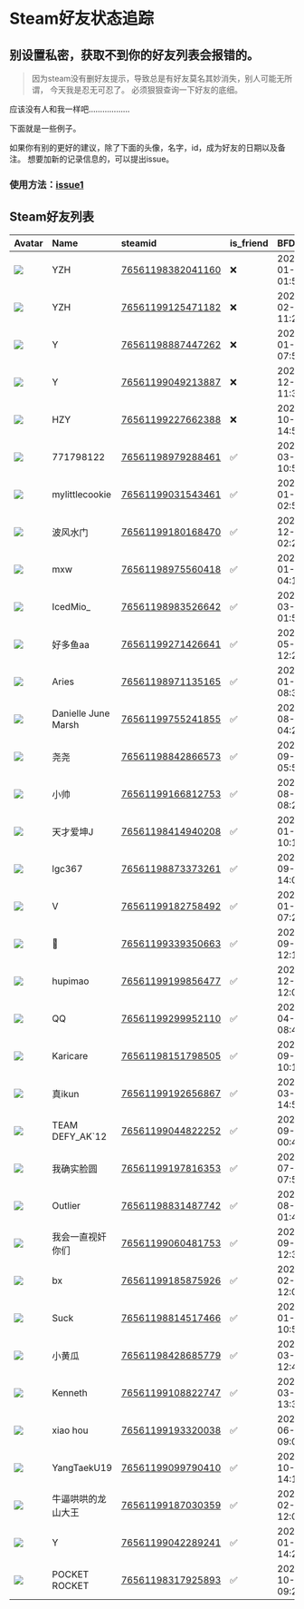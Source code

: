 # Steam好友状态追踪
## 别设置私密，获取不到你的好友列表会报错的。

> 因为steam没有删好友提示，导致总是有好友莫名其妙消失，别人可能无所谓，
> 今天我是忍无可忍了。 必须狠狠查询一下好友的底细。

应该没有人和我一样吧………………

下面就是一些例子。

如果你有别的更好的建议，除了下面的头像，名字，id，成为好友的日期以及备注。 想要加新的记录信息的，可以提出issue。

### 使用方法：[issue1](https://github.com/systemannounce/SteamFriends/issues/1)


## Steam好友列表
| Avatar                                                                            | Name                | steamid                                                                     | is_friend   | BFD                 | removed_time        | Remark   |
|:----------------------------------------------------------------------------------|:--------------------|:----------------------------------------------------------------------------|:------------|:--------------------|:--------------------|:---------|
| ![](https://avatars.steamstatic.com/ee16b58c180bb4a76d7e63cb0a5770c98fc8566c.jpg) | YZH                 | [76561198382041160](https://steamcommunity.com/profiles/76561198382041160/) | ❌           | 2025-01-21 01:56:27 | 2025-03-12 08:48:47 |          |
| ![](https://avatars.steamstatic.com/95d5b7627531e580ef051cd35d9f4290eea9dde5.jpg) | YZH                 | [76561199125471182](https://steamcommunity.com/profiles/76561199125471182/) | ❌           | 2025-02-21 11:29:15 | 2025-02-26 08:47:26 |          |
| ![](https://avatars.steamstatic.com/20a5fe21aac3619dfd6a87e501cb1320148040d2.jpg) | Y                   | [76561198887447262](https://steamcommunity.com/profiles/76561198887447262/) | ❌           | 2025-01-17 07:56:52 | 2025-01-27 08:46:26 |          |
| ![](https://avatars.steamstatic.com/7fb4b4481a7f5648f7e6830ae070c1eda16b14d4.jpg) | Y                   | [76561199049213887](https://steamcommunity.com/profiles/76561199049213887/) | ❌           | 2024-12-23 11:37:01 | 2025-01-05 10:59:13 |          |
| ![](https://avatars.steamstatic.com/60b8aeb40554238432d3447b4a67b68c7bab136e.jpg) | HZY                 | [76561199227662388](https://steamcommunity.com/profiles/76561199227662388/) | ❌           | 2024-10-08 14:55:03 | 2024-12-25 10:40:11 |          |
| ![](https://avatars.steamstatic.com/8f6916be3dcc60a0c3e9391276bce389a138b83a.jpg) | 771798122           | [76561198979288461](https://steamcommunity.com/profiles/76561198979288461/) | ✅           | 2024-03-20 10:53:53 |                     |          |
| ![](https://avatars.steamstatic.com/df2848e5ecf9643b0437419080f0e4a794fddb68.jpg) | mylittlecookie      | [76561199031543461](https://steamcommunity.com/profiles/76561199031543461/) | ✅           | 2021-01-30 02:59:07 |                     |          |
| ![](https://avatars.steamstatic.com/faa5761c000d6499b33ca35724080a7a2ca08c3f.jpg) | 波风水门                | [76561199180168470](https://steamcommunity.com/profiles/76561199180168470/) | ✅           | 2021-12-03 02:25:19 |                     |          |
| ![](https://avatars.steamstatic.com/fef49e7fa7e1997310d705b2a6158ff8dc1cdfeb.jpg) | mxw                 | [76561198975560418](https://steamcommunity.com/profiles/76561198975560418/) | ✅           | 2021-01-15 04:10:47 |                     |          |
| ![](https://avatars.steamstatic.com/a46f51942ddb69648de738f824372f53e81615d3.jpg) | IcedMio_            | [76561198983526642](https://steamcommunity.com/profiles/76561198983526642/) | ✅           | 2022-03-11 01:58:16 |                     |          |
| ![](https://avatars.steamstatic.com/7050a3a95677bc3331e0780587160d8bb733cbaa.jpg) | 好多鱼aa               | [76561199271426641](https://steamcommunity.com/profiles/76561199271426641/) | ✅           | 2022-05-29 12:27:23 |                     |          |
| ![](https://avatars.steamstatic.com/f61a1c2e9ee05236d6cbc89add14976eb05b6cd9.jpg) | Aries               | [76561198971135165](https://steamcommunity.com/profiles/76561198971135165/) | ✅           | 2021-01-28 08:36:51 |                     |          |
| ![](https://avatars.steamstatic.com/74790bf1d0c40d2aacfd9404f67241376f709caa.jpg) | Danielle June Marsh | [76561199755241855](https://steamcommunity.com/profiles/76561199755241855/) | ✅           | 2024-08-16 04:25:45 |                     |          |
| ![](https://avatars.steamstatic.com/da0c2235b63b5ad6ab9e18c1a15bcf182f9a018f.jpg) | 尧尧                  | [76561198842866573](https://steamcommunity.com/profiles/76561198842866573/) | ✅           | 2021-09-08 05:58:36 |                     |          |
| ![](https://avatars.steamstatic.com/97df967e0f244ea1caf74a0062857a771ba8a12d.jpg) | 小帅                  | [76561199166812753](https://steamcommunity.com/profiles/76561199166812753/) | ✅           | 2023-08-29 08:20:44 |                     |          |
| ![](https://avatars.steamstatic.com/f0d8398e37f6ae20552d7a8de2df88be11dbecdc.jpg) | 天才爱坤J               | [76561198414940208](https://steamcommunity.com/profiles/76561198414940208/) | ✅           | 2025-01-08 10:16:22 |                     |          |
| ![](https://avatars.steamstatic.com/6889e542266ff1eca9c32d7f405a723a0e19f756.jpg) | lgc367              | [76561198873373261](https://steamcommunity.com/profiles/76561198873373261/) | ✅           | 2023-09-02 14:05:35 |                     |          |
| ![](https://avatars.steamstatic.com/148ff422f2245ab66abfeabf3f7506861d6b703b.jpg) | V                   | [76561199182758492](https://steamcommunity.com/profiles/76561199182758492/) | ✅           | 2022-01-25 07:20:57 |                     |          |
| ![](https://avatars.steamstatic.com/de6e77ded48b7bd80f0e71d90675f03eca0b53d0.jpg) | 🐓                   | [76561199339350663](https://steamcommunity.com/profiles/76561199339350663/) | ✅           | 2022-09-13 12:12:29 |                     |          |
| ![](https://avatars.steamstatic.com/fef49e7fa7e1997310d705b2a6158ff8dc1cdfeb.jpg) | hupimao             | [76561199199856477](https://steamcommunity.com/profiles/76561199199856477/) | ✅           | 2021-12-03 12:09:30 |                     |          |
| ![](https://avatars.steamstatic.com/ec836e18d52d5ed74c012449e46c6aabbd7e6fdc.jpg) | QQ                  | [76561199299952110](https://steamcommunity.com/profiles/76561199299952110/) | ✅           | 2024-04-04 08:41:52 |                     |          |
| ![](https://avatars.steamstatic.com/f2eca8d585fdc2d0d5e7abd8c22437506a89642c.jpg) | Karicare            | [76561198151798505](https://steamcommunity.com/profiles/76561198151798505/) | ✅           | 2024-09-24 10:14:42 |                     |          |
| ![](https://avatars.steamstatic.com/bcc2b84356ce8b4c8e158c590fc17fb9e60b1bdc.jpg) | 真ikun               | [76561199192656867](https://steamcommunity.com/profiles/76561199192656867/) | ✅           | 2022-03-04 14:59:33 |                     |          |
| ![](https://avatars.steamstatic.com/9271eb298d73dd05657bb4a5f8f80facda490940.jpg) | TEAM DEFY_AK`12     | [76561199044822252](https://steamcommunity.com/profiles/76561199044822252/) | ✅           | 2021-09-03 00:40:57 |                     |          |
| ![](https://avatars.steamstatic.com/a98a7140385fe9c7b2b345dd1a9e56d95cd555e7.jpg) | 我确实脸圆               | [76561199197816353](https://steamcommunity.com/profiles/76561199197816353/) | ✅           | 2022-07-16 07:53:29 |                     |          |
| ![](https://avatars.steamstatic.com/49a7d83d735d164cb4bf1bcab7dbc5580207bd47.jpg) | Outlier             | [76561198831487742](https://steamcommunity.com/profiles/76561198831487742/) | ✅           | 2021-08-08 01:41:08 |                     |          |
| ![](https://avatars.steamstatic.com/343dab39597de5d25d02eab2b2fe48d8dde6ae0e.jpg) | 我会一直视奸你们            | [76561199060481753](https://steamcommunity.com/profiles/76561199060481753/) | ✅           | 2024-09-12 12:35:36 |                     |          |
| ![](https://avatars.steamstatic.com/a64e6c7e30830745446cfba424c5d806dfb83b04.jpg) | bx                  | [76561199185875926](https://steamcommunity.com/profiles/76561199185875926/) | ✅           | 2022-02-02 12:09:58 |                     |          |
| ![](https://avatars.steamstatic.com/1c0b5c37a442a2d39f32902ec42f2e26ba6a142e.jpg) | Suck                | [76561198814517466](https://steamcommunity.com/profiles/76561198814517466/) | ✅           | 2021-01-06 10:59:08 |                     |          |
| ![](https://avatars.steamstatic.com/2201b1de3a95a1ced9adc1555f8a0e725dc1841c.jpg) | 小黄瓜                 | [76561198428685779](https://steamcommunity.com/profiles/76561198428685779/) | ✅           | 2022-03-04 12:40:28 |                     |          |
| ![](https://avatars.steamstatic.com/3654d7520a7004a8910c9d4b5ed2a7e66d06d4c9.jpg) | Kenneth             | [76561199108822747](https://steamcommunity.com/profiles/76561199108822747/) | ✅           | 2022-03-03 13:37:30 |                     |          |
| ![](https://avatars.steamstatic.com/fef49e7fa7e1997310d705b2a6158ff8dc1cdfeb.jpg) | xiao hou            | [76561199193320038](https://steamcommunity.com/profiles/76561199193320038/) | ✅           | 2022-06-07 09:03:11 |                     |          |
| ![](https://avatars.steamstatic.com/42c474bd525a351c64ac490f1bee34773fdb7421.jpg) | YangTaekU19         | [76561199099790410](https://steamcommunity.com/profiles/76561199099790410/) | ✅           | 2021-10-08 14:17:13 |                     |          |
| ![](https://avatars.steamstatic.com/f12b981b9d487056a1e69d204ddd85a137d51400.jpg) | 牛逼哄哄的龙山大王           | [76561199187030359](https://steamcommunity.com/profiles/76561199187030359/) | ✅           | 2024-02-12 12:04:27 |                     |          |
| ![](https://avatars.steamstatic.com/702e4c39210508a365050fb637dce5a5f9b93c21.jpg) | Y                   | [76561199042289241](https://steamcommunity.com/profiles/76561199042289241/) | ✅           | 2025-01-03 14:24:00 |                     |          |
| ![](https://avatars.steamstatic.com/599f59b1d58e5ff224dbb2f0cddd807bab30db51.jpg) | POCKET ROCKET       | [76561198317925893](https://steamcommunity.com/profiles/76561198317925893/) | ✅           | 2023-10-30 09:29:56 |                     |          |
